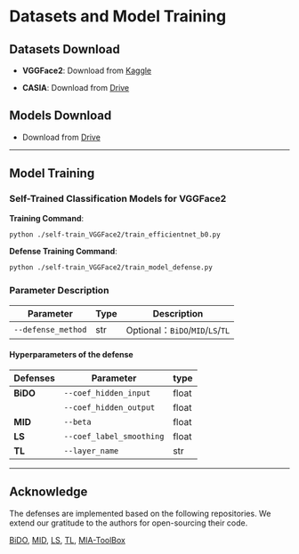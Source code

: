 # Datasets and Model Training

## Datasets Download

- **VGGFace2**: Download from [Kaggle](https://www.kaggle.com/datasets/dimarodionov/vggface2)  

- **CASIA**: Download from [Drive](https://drive.google.com/file/d/1A9tijVZYYt5bbIXwXK7Ud-LOnGfvXF50/view?usp=sharing)  

## Models Download
- Download from [Drive](https://drive.google.com/drive/folders/1xtYJXiWTcX6cpZiRU8wTOubYWae-iJeu?usp=drive_link)

---

## Model Training

### Self-Trained Classification Models for VGGFace2

**Training Command**:
```bash
python ./self-train_VGGFace2/train_efficientnet_b0.py
```

**Defense Training Command**:
```bash
python ./self-train_VGGFace2/train_model_defense.py
```

### Parameter Description
| Parameter | Type | Description |
|------|------|-------|
| `--defense_method` | str | Optional：`BiDO`/`MID`/`LS`/`TL` |

#### Hyperparameters of the defense
| Defenses | Parameter | type |
|---------|------|------|
| **BiDO** | `--coef_hidden_input` | float |
|          | `--coef_hidden_output` | float |
| **MID**  | `--beta` | float |
| **LS**   | `--coef_label_smoothing` | float |
| **TL**   | `--layer_name` | str |
---

## Acknowledge
The defenses are implemented based on the following repositories. We extend our gratitude to the authors for open-sourcing their code.

[BiDO](https://github.com/AlanPeng0897/Defend_MI), [MID](https://github.com/Jiachen-T-Wang/mi-defense), [LS](https://github.com/LukasStruppek/Plug-and-Play-Attacks), [TL](https://github.com/hosytuyen/TL-DMI), [MIA-ToolBox](https://github.com/ffhibnese/Model-Inversion-Attack-ToolBox)

